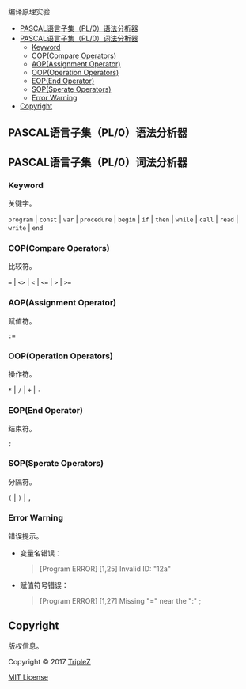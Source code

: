 编译原理实验

<!-- TOC -->

- [PASCAL语言子集（PL/0）语法分析器](#pascal语言子集pl0语法分析器)
- [PASCAL语言子集（PL/0）词法分析器](#pascal语言子集pl0词法分析器)
	- [Keyword](#keyword)
	- [COP(Compare Operators)](#copcompare-operators)
	- [AOP(Assignment Operator)](#aopassignment-operator)
	- [OOP(Operation Operators)](#oopoperation-operators)
	- [EOP(End Operator)](#eopend-operator)
	- [SOP(Sperate Operators)](#sopsperate-operators)
	- [Error Warning](#error-warning)
- [Copyright](#copyright)

<!-- /TOC -->

## PASCAL语言子集（PL/0）语法分析器



## PASCAL语言子集（PL/0）词法分析器

### Keyword

关键字。

`program` | `const` | `var` | `procedure` | `begin` | `if` | `then` | `while` | `call` | `read` | `write` | `end`

### COP(Compare Operators)

比较符。

`=` | `<>` | `<` | `<=` | `>` | `>=`

### AOP(Assignment Operator)

赋值符。

`:=`

### OOP(Operation Operators)

操作符。

`*` | `/` | `+` | `-`

### EOP(End Operator)

结束符。

`;`

### SOP(Sperate Operators)

分隔符。

`(` | `)` | `,`

### Error Warning

错误提示。

- 变量名错误：
	> [Program ERROR] [1,25] Invalid ID: "12a"
- 赋值符号错误：
	> [Program ERROR] [1,27] Missing "=" near the ":" ;

## Copyright

版权信息。

Copyright &copy; 2017 [TripleZ](https://github.com/Triple-Z/)

[MIT License](https://github.com/Triple-Z/CP-Homework/blob/master/LICENSE.md)